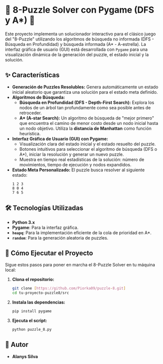 # 🧩 8-Puzzle Solver con Pygame (DFS y A*) 🚀

Este proyecto implementa un solucionador interactivo para el clásico juego del "8-Puzzle" utilizando los algoritmos de búsqueda no informada (DFS - Búsqueda en Profundidad) y búsqueda informada (A* - A-estrella). La interfaz gráfica de usuario (GUI) está desarrollada con `Pygame` para una visualización dinámica de la generación del puzzle, el estado inicial y la solución.

## ✨ Características

* **Generación de Puzzles Resolubles:** Genera automáticamente un estado inicial aleatorio que garantiza una solución para el estado meta definido.
* **Algoritmos de Búsqueda:**
    * **Búsqueda en Profundidad (DFS - Depth-First Search):** Explora los nodos de un árbol tan profundamente como sea posible antes de retroceder.
    * **A\* (A-star Search):** Un algoritmo de búsqueda de "mejor primero" que encuentra el camino de menor costo desde un nodo inicial hasta un nodo objetivo. Utiliza la **distancia de Manhattan** como función heurística.
* **Interfaz Gráfica de Usuario (GUI) con Pygame:**
    * Visualización clara del estado inicial y el estado resuelto del puzzle.
    * Botones intuitivos para seleccionar el algoritmo de búsqueda (DFS o A\*), iniciar la resolución y generar un nuevo puzzle.
    * Muestra en tiempo real estadísticas de la solución: número de movimientos, tiempo de ejecución y nodos expandidos.
* **Estado Meta Personalizado:** El puzzle busca resolver al siguiente estado:
    ```
    1 2 3
    8 0 4
    7 6 5
    ```

## 🛠️ Tecnologías Utilizadas

* **Python 3.x**
* **Pygame**: Para la interfaz gráfica.
* **`heapq`**: Para la implementación eficiente de la cola de prioridad en A*.
* **`random`**: Para la generación aleatoria de puzzles.

## 🚀 Cómo Ejecutar el Proyecto

Sigue estos pasos para poner en marcha el 8-Puzzle Solver en tu máquina local:

1.  **Clona el repositorio:**
    ```bash
    git clone [https://github.com/Piorka09/puzzle-8.git]
    cd tu-proyecto-puzzle8/src
    ```


2.  **Instala las dependencias:**
    ```bash
    pip install pygame
    ```

3.  **Ejecuta el script:**
    ```bash
    python puzzle_8.py
    ```

## 👤 Autor

* **Alanys Silva**
